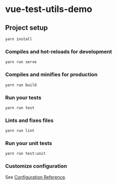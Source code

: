 # vue-test-utils-demo

## Project setup
```
yarn install
```

### Compiles and hot-reloads for development
```
yarn run serve
```

### Compiles and minifies for production
```
yarn run build
```

### Run your tests
```
yarn run test
```

### Lints and fixes files
```
yarn run lint
```

### Run your unit tests
```
yarn run test:unit
```

### Customize configuration
See [Configuration Reference](https://cli.vuejs.org/config/).
